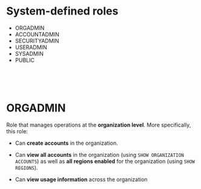 # System-defined roles

- ORGADMIN
- ACCOUNTADMIN
- SECURITYADMIN
- USERADMIN
- SYSADMIN
- PUBLIC

&nbsp;

&nbsp;

# ORGADMIN

Role that manages operations at the **organization level**. More specifically, this role:

- Can **create accounts** in the organization.

- Can **view all accounts** in the organization (using `SHOW ORGANIZATION ACCOUNTS`) as well as **all regions enabled** for the organization (using `SHOW REGIONS`).

- Can **view usage information** across the organization

&nbsp;

&nbsp;

&nbsp;

&nbsp;

&nbsp;

&nbsp;

&nbsp;

&nbsp;

&nbsp;

&nbsp;

&nbsp;

&nbsp;

&nbsp;

&nbsp;

&nbsp;

&nbsp;
